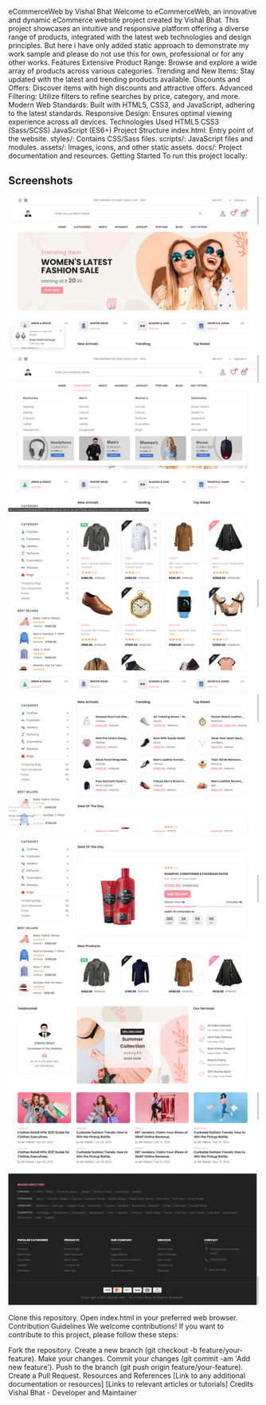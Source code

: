 eCommerceWeb by Vishal Bhat
Welcome to eCommerceWeb, an innovative and dynamic eCommerce website project created by Vishal Bhat. This project showcases an intuitive and responsive platform offering a diverse range of products, integrated with the latest web technologies and design principles.
But here i have only added static approach to demonstrate my work sample and please do not use this for own, professional or for any other works. 
Features
Extensive Product Range: Browse and explore a wide array of products across various categories.
Trending and New Items: Stay updated with the latest and trending products available.
Discounts and Offers: Discover items with high discounts and attractive offers.
Advanced Filtering: Utilize filters to refine searches by price, category, and more.
Modern Web Standards: Built with HTML5, CSS3, and JavaScript, adhering to the latest standards.
Responsive Design: Ensures optimal viewing experience across all devices.
Technologies Used
HTML5
CSS3 (Sass/SCSS)
JavaScript (ES6+)
Project Structure
index.html: Entry point of the website.
styles/: Contains CSS/Sass files.
scripts/: JavaScript files and modules.
assets/: Images, icons, and other static assets.
docs/: Project documentation and resources.
Getting Started
To run this project locally:


## Screenshots

![Screenshot 1](screenshots/Landing%20Page.png)
![Screenshot 2](screenshots/Nav%20Links.png)
![Screenshot 3](screenshots/New%20Arrivals%20products%20Section.png)
![Screenshot 4](screenshots/New%20Trending%20Top_Rated%20Products%20Sale.png)
![Screenshot 5](screenshots/Deal%20Of%20the%20Day%20Sale.png)
![Screenshot 6](screenshots/About%20Services%20and%20more.png)
![Screenshot 7](screenshots/Footer%20Area.png)

Clone this repository.
Open index.html in your preferred web browser.
Contribution Guidelines
We welcome contributions! If you want to contribute to this project, please follow these steps:

Fork the repository.
Create a new branch (git checkout -b feature/your-feature).
Make your changes.
Commit your changes (git commit -am 'Add new feature').
Push to the branch (git push origin feature/your-feature).
Create a Pull Request.
Resources and References
[Link to any additional documentation or resources]
[Links to relevant articles or tutorials]
Credits
Vishal Bhat - Developer and Maintainer
